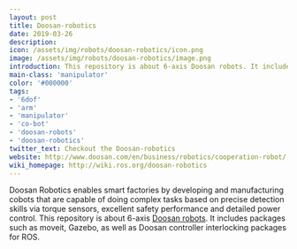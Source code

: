 ```yaml
---
layout: post
title: Doosan-robotics
date: 2019-03-26
description:
icon: /assets/img/robots/doosan-robotics/icon.png
image: /assets/img/robots/doosan-robotics/image.png
introduction: This repository is about 6-axis Doosan robots. It includes packages such as moveit, Gazebo, as well as Doosan controller interlocking packages for ROS.
main-class: 'manipulator'
color: '#000000'
tags:
- '6dof'
- 'arm'
- 'manipulator'
- 'co-bot'
- 'doosan-robots'
- 'doosan-robotics'
twitter_text: Checkout the Doosan-robotics
website: http://www.doosan.com/en/business/robotics/cooperation-robot/
wiki_homepage: http://wiki.ros.org/doosan-robotics
---
```


Doosan Robotics enables smart factories by developing and manufacturing cobots that are capable of doing complex tasks based on precise detection skills via torque sensors, excellent safety performance and detailed power control.
This repository is about 6-axis [Doosan robots](http://github.com/doosan-robotics/doosan-robot). It includes packages such as moveit, Gazebo, as well as Doosan controller interlocking packages for ROS.